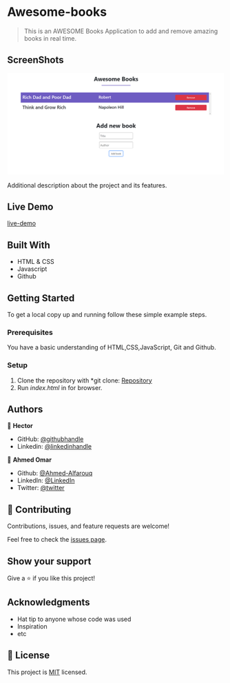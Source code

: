 # Awesome-books

> This is an AWESOME Books Application to add and remove amazing books in real time.


## ScreenShots
![screenshot](./images/screenshot.PNG)

Additional description about the project and its features.


## Live Demo
[live-demo](https://hector096.github.io/Awesome-books/)

## Built With

- HTML & CSS
- Javascript
- Github



## Getting Started

To get a local copy up and running follow these simple example steps.

### Prerequisites

You have a basic understanding of HTML,CSS,JavaScript, Git and Github. 

### Setup

1. Clone the repository with *git clone: [Repository](https://github.com/Hector096/Awesome-books)  
2. Run *index.html* in for browser.


## Authors
:bearded_person: **Hector**
  - GitHub: [@githubhandle](https://github.com/Hector096)
  - Linkedin: [@linkedinhandle](https://www.linkedin.com/in/vishal-verma-9191b8126/)

:bearded_person: **Ahmed Omar**
  - Github: [@Ahmed-Alfarouq](https://github.com/Ahmed-Alfaouq)
  - LinkedIn: [@LinkedIn](https://www.linkedin.com/in/ahmed-omar912ba9199/)
  - Twitter: [@twitter](https://twitter.com/mediocre23534)


## 🤝 Contributing

Contributions, issues, and feature requests are welcome!

Feel free to check the [issues page](https://github.com/Hector096/Awesome-books/issues).

## Show your support

Give a ⭐️ if you like this project!

## Acknowledgments

- Hat tip to anyone whose code was used
- Inspiration
- etc

## 📝 License

This project is [MIT](./MIT.md) licensed.